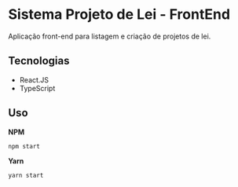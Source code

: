 # Sistema Projeto de Lei - FrontEnd

Aplicação front-end para listagem e criação de projetos de lei.

## Tecnologias
- React.JS
- TypeScript

## Uso

**NPM**

<code>npm start</code>

**Yarn**

<code>yarn start</code>
